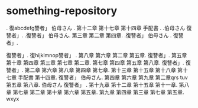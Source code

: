 # something-repository

. 復abcdefg讐者」 伯母さん . 第十二章 第十七章 第十四章 手配書 . .伯母さん 復讐者」. .復讐者」 伯母さん. 第三章 第二章 第四章. .復讐者」 伯母さん . 復讐者」.

復讐者」. 復hijklmnop讐者」 . 第八章 第六章 第二章 第五章. 復讐者」. 第五章 第十章 第四章 第三章 第七章 第二章. 第七章 第四章 第五章 第八章. 復讐者」. 復讐者」. 第二章 第六章 第八章 第四章 第七章. 第十三章 第十五章 第十八章 第十七章 手配書 第十四章. 復讐者」 伯母さん. 第四章 第六章 第九章 第二章qrs tuv 第五章 第八章. 伯母さん 復讐者」 . 第十九章 第十二章 第十五章 第十一章. 第八章 第七章 第二章 第十章 第六章 第五章. 第九章 第四章 第三章 第七章 第五章.
wxyx
